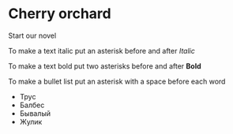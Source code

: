 # Cherry orchard

Start our novel


To make a text italic put an asterisk before and after *Italic*

To make a text bold put two asterisks before and after **Bold**

To make a bullet list put an asterisk with a space before each word
* Трус
* Балбес
* Бывалый
* Жулик